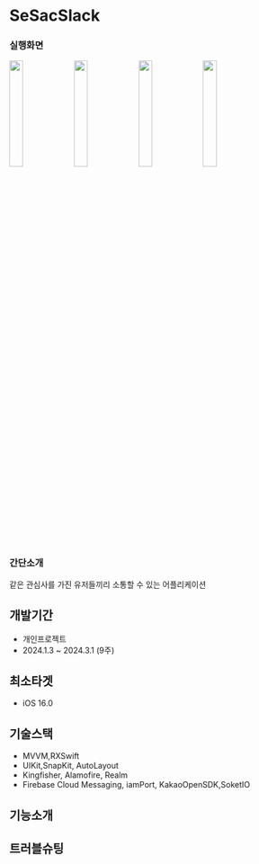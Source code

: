 
# SeSacSlack

### 실행화면
<p>
<!-- [회원가입화면]  -->
<img src = "" width="22%"/>  
<!-- [로그인화면]  -->
<img src = "" width="22%"/>  
<!-- [스타일리스트]  -->
<img src = "" width="22%"/>  
<!-- [스타일리스트_리프레시]  -->
<img src = "" width="22%"/>   
<!-- gif -->  
</p>


 




### 간단소개
같은 관심사를 가진 유저들끼리 소통할 수 있는 어플리케이션

## 개발기간
+ 개인프로젝트
+ 2024.1.3 ~ 2024.3.1 (9주)
## 최소타겟
+ iOS 16.0

## 기술스택
+ MVVM,RXSwift
+ UIKit,SnapKit, AutoLayout
+ Kingfisher, Alamofire, Realm
+ Firebase Cloud Messaging, iamPort, KakaoOpenSDK,SoketIO

## 기능소개

## 트러블슈팅
